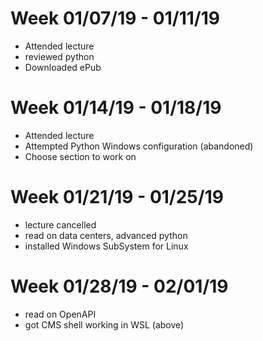 # Week 01/07/19 - 01/11/19

* Attended lecture
* reviewed python
* Downloaded ePub

# Week 01/14/19 - 01/18/19

* Attended lecture
* Attempted Python Windows configuration (abandoned)
* Choose section to work on

# Week 01/21/19 - 01/25/19
 
 * lecture cancelled
 * read on data centers, advanced python
 * installed Windows SubSystem for Linux
 
 # Week 01/28/19 - 02/01/19
 
 * read on OpenAPI
 * got CMS shell working in WSL (above)
